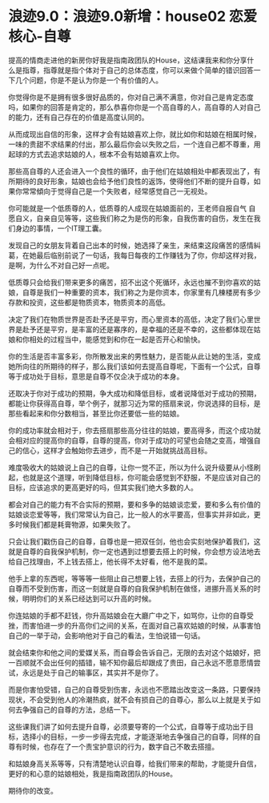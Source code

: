 # 浪迹9.0：浪迹9.0新增：house02 恋爱核心-自尊

提高的情商走进他的新房你好我是指南政团队的House，这结课我来和你分享什么是指尊，指尊就是指个体对于自己的总体态度，你可以来做个简单的错识回答一下几个问题，你是不是认为你是一个有价值的人。

你觉得你是不是拥有很多很好品质的，你对自己满不满意，你对自己是肯定态度吗，如果你的回答是肯定的，那么恭喜你你是一个高自尊的人，高自尊的人对自己的能力，还有自己存在的价值是高度认同的。

从而成现出自信的形象，这样才会有姑娘喜欢上你，就比如你和姑娘在相属时候，一味的贵甜不求结果的付出，那么最后你会以失败之后，一个连自己都不尊重，用起球的方式去追求姑娘的人，根本不会有姑娘喜欢上你。

那些高自尊的人还会进入一个良性的循环，由于他们在姑娘相处中都表现出了，有所期待的良好形象，姑娘也会给予他们良性的返饰，使得他们不断的提升自尊，如果你常常傾向于觉得自己是一个失败者，经常感觉自己一无视处。

你可能就是一个低质尊的人，低质尊的人成现在姑娘面前的，王老师自报自气 自愿自义，自亲自见等等，这些我们称之为是伤的形象，自我伤害的自伤，发生在我们身边的事情，一个IT理工囊。

发现自己的女朋友背着自己出本的时候，她选择了亲生，来结束这段痛苦的感情糾葛，在她最后临别前说了一句话，我每日每夜的工作赚钱为了你，你却这样对我，是啊，为什么不对自己好一点呢。

低质尊只会给我们带来更多的痛苦，招不出这个死循环，永远也摧不到你喜欢的姑娘，自尊是我们一种重要的资本，我们称之为是你资本，你家里有几棟楼房有多少存款和投资，这些都是物质资本，物质资本的高低。

决定了我们在物质世界是否赴予还是平穷，而心里资本的高低，决定了我们心里世界是赴予还是平穷，是丰富的还是寡序的，是幸福的还是不幸的，这些都体现在姑娘和你相处的过程当中，能感觉到和你在一起是否开心和愉快。

你的生活是否丰富多彩，你所散发出来的男性魅力，是否能从此让她的生活，变成她所向往的所期待的样子，那么我们该如何去提高自尊呢，下面有一个公式，自尊等于成功处于目标，意思是自尊不仅企决于成功的本身。

还取决于你对于成功的预期，争大成功和降低目标，或者说降低对于成功的预期，都能让你获得高自尊，举个例子，就那习近为常的搭扇来说，你说选择的目标，是那些看起来和你分数相当，甚至比你还要低一些的姑娘。

你的成功率就会相对于，你去搭扇那些高分往往的姑娘，要高得多，而这个成功就会相对应的提高你的自尊，自尊的提高，你对于成功的可望也会随之变高，增强自己的信心，这样才会触始你去进步，而不是一开始就挑战高目标。

难度吸收大的姑娘说上自己的自尊，让你一觉不正，所以为什么说升级要从小怪刷起，也就是这个道理，听到降低目标，你可能会感觉到不舒服，不是应该对自己的目标，应该追求的更高更好的吗，但其实我们绝大多数的人。

都会对自己的能力有不合实际的预期，要和多争的姑娘谈恋爱，要和多么有价值的姑娘谈恋爱等等，我们常常认为自己，比一般人的水平要高，但事实并非如此，更多时候我们都是耗膏物源，如果失败了。

只会让我们戳伤自己的自尊，自尊也是一把双任剑，他也会实刻地保护着我们，这就是自尊的自我保护机制，你一定也遇到过想要去搭上的时候，你会想方设法地去给自己找理由，不上钱去搭上，他长得不太好看，他不是我的菜。

他手上拿的东西呢，等等等一些阻止自己想要上钱，去搭上的行为，去保护自己的自尊而不受到伤害，而这一刻就是自尊的自我保护机制在做怪，进挪升高关系的时候，明明你们的关系已经达到可以升高的时候。

你连姑娘的手都不赶钱，你升高姑娘会在大廳广中之下，如骂你，让你的自尊受挫，而害怕进一步的升高你们之间的关系，在面对自己喜欢姑娘的时候，从事害怕自己的一举于动，会影响他对于自己的看法，生怕说错一句话。

就会结束你和他之间的爱媒关系，而自尊会告诉自己，无限的去对这个姑娘好，把一百顺就不会出任何的插错，输不知你最后却跟成了贵田，自己永远不愿意愿情尝试，永远是处于自己的输事区，其实并不是你了。

而是你害怕受错，自己的自尊受到伤害，永远也不愿踏出改变这一条路，只要保持现状，不会受到他人的冷潮热疯，就不会有损自己的自尊心，那么以上就是关于如何去争强自己的自尊的方法，总结一下。

这些课我们讲了如何去提升自尊，必须要导寄的一个公式，自尊等于成功出于目标，选择小的目标，一步一步得去完成，才能逐渐地去争强自己的自尊，同样的自尊有时候，也存在了一个责宝护意识的行为，数字自己不敢去搭擅。

和姑娘身高关系等等，只有清楚地认识自尊，给我们带来的帮助，才能提升自信，更好的和心意的姑娘相处，我是指南政团队的House。

期待你的改变。
